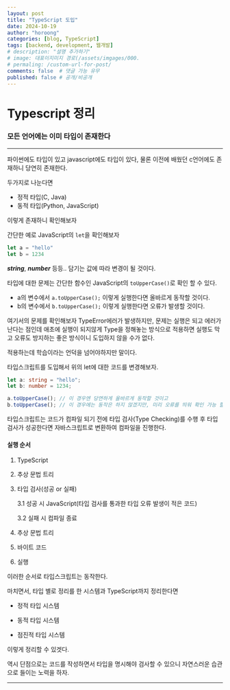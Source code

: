 ```yaml
---
layout: post
title: "TypeScript 도입"
date: 2024-10-19
author: "horoong"
categories: [blog, TypeScript]
tags: [backend, development, 웹개발]
# description: "설명 추가하기"
# image: 대표이지미지 경로(/assets/imgages/000.
# permaling: /custom-url-for-post/
comments: false  # 댓글 가능 유무
published: false # 공개/비공개
---
```


# Typescript 정리


### 모든 언어에는 이미 타입이 존재한다
---

파이썬에도 타입이 있고 javascript에도 타입이 있다, 물론 이전에 배웠던 c언어에도 존재하니 당연히 존재한다.

두가지로 나눈다면 

* 정적 타입(C, Java)
* 동적 타입(Python, JavaScript)

이렇게 존재하니 확인해보자

간단한 예로 JavaScript의 `let`을 확인해보자
```js
let a = "hello"
let b = 1234
```


***string***, ***number*** 등등.. 담기는 값에 따라 변경이 될 것이다.

타입에 대한 문제는 간단한 함수인 JavaScript의 ``toUpperCase()``로 확인 할 수 있다.

* a의 변수에서 `a.toUpperCase();` 이렇게 실행한다면 올바르게 동작할 것이다.
* b의 변수에서 `b.toUpperCase();` 이렇게 실행한다면 오류가 발생할 것이다.

여기서의 문제를 확인해보자
TypeError에러가 발생하지만, 문제는 실행은 되고 에러가 난다는 점인데 애초에 실행이 되지않게 Type을 정해놓는 방식으로 적용하면 실행도 막고 오류도 방지하는 좋은 방식이니 도입하지 않을 수가 없다.

적용하는데 학습이라는 언덕을 넘어야하지만 말이다.

타입스크립트를 도입해서 위의 let에 대한 코드를 변경해보자.
```ts
let a: string = "hello";
let b: number = 1234;

a.toUpperCase(); // 이 경우엔 당연하게 올바르게 동작할 것이고
b.toUpperCase(); // 이 경우에는 동작은 하지 않겠지만, 미리 오류를 띄워 확인 가능 할 것이다.
```
타입스크립트는 코드가 컴파일 되기 전에 타입 검사(Type Checking)를 수행 후 타입 검사가 성공한다면 자바스크립트로 변환하여 컴파일을 진행한다.

#### 실행 순서
1. TypeScript

2. 추상 문법 트리

3. 타입 검사(성공 or 실패)

    3.1 성공 시 JavaScript(타입 검사를 통과한 타입 오류 발생이 적은 코드)

    3.2 실패 시 컴파일 종료

4. 추상 문법 트리

5. 바이트 코드 

6. 실행

이러한 순서로 타입스크립트는 동작한다.

마치면서, 타입 별로 정리를 한 시스템과 TypeScript까지 정리한다면
* 정적 타입 시스템

* 동적 타입 시스템

* 점진적 타입 시스템

이렇게 정리할 수 있겟다.

역시 단점으로는 코드를 작성하면서 타입을 명시해야 검사할 수 있으니 자연스러운 습관으로 들이는 노력을 하자.


---
## 
